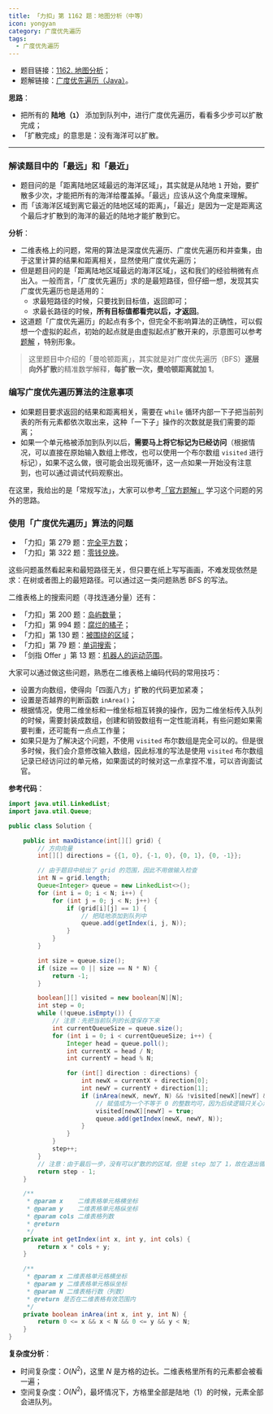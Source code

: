 ```yaml
---
title: 「力扣」第 1162 题：地图分析（中等）
icon: yongyan
category: 广度优先遍历
tags:
  - 广度优先遍历
---
```



+ 题目链接：[1162. 地图分析](https://leetcode-cn.com/problems/as-far-from-land-as-possible/)；
+ 题解链接：[广度优先遍历（Java）](https://leetcode-cn.com/problems/as-far-from-land-as-possible/solution/yan-du-you-xian-bian-li-java-by-liweiwei1419/)。


**思路**：

+ 把所有的 **陆地（`1`）** 添加到队列中，进行广度优先遍历，看看多少步可以扩散完成；
+ 「扩散完成」的意思是：没有海洋可以扩散。

---

### 解读题目中的「最远」和「最近」

+ 题目问的是「距离陆地区域最远的海洋区域」，其实就是从陆地 `1` 开始，要扩散多少次，才能把所有的海洋给覆盖掉。「最远」应该从这个角度来理解。
+ 而「该海洋区域到离它最近的陆地区域的距离」，「最近」是因为一定是距离这个最后才扩散到的海洋的最近的陆地才能扩散到它。


**分析**：

+ 二维表格上的问题，常用的算法是深度优先遍历、广度优先遍历和并查集，由于这里计算的结果和距离相关，显然使用广度优先遍历；
+ 但是题目问的是「距离陆地区域最远的海洋区域」，这和我们的经验稍微有点出入。一般而言，「广度优先遍历」求的是最短路径，但仔细一想，发现其实广度优先遍历也是适用的：
  + 求最短路径的时候，只要找到目标值，返回即可；
  + 求最长路径的时候，**所有目标值都看完以后，才返回**。 
+ 这道题「广度优先遍历」的起点有多个，但完全不影响算法的正确性，可以假想一个虚拟的起点，初始的起点就是由虚拟起点扩散开来的，示意图可以参考 [题解](https://leetcode-cn.com/problems/as-far-from-land-as-possible/solution/zhen-liang-yan-sou-huan-neng-duo-yuan-kan-wan-miao/) ，特别形象。

> 这里题目中介绍的「曼哈顿距离」，其实就是对广度优先遍历（BFS）**逐层向外扩散**的精准数学解释，**每扩散一次，曼哈顿距离就加 1**。


### 编写广度优先遍历算法的注意事项

+ 如果题目要求返回的结果和距离相关，需要在 `while` 循环内部一下子把当前列表的所有元素都依次取出来，这种「一下子」操作的次数就是我们需要的距离；
+ 如果一个单元格被添加到队列以后，**需要马上将它标记为已经访问**（根据情况，可以直接在原始输入数组上修改，也可以使用一个布尔数组 `visited` 进行标记），如果不这么做，很可能会出现死循环，这一点如果一开始没有注意到，也可以通过调试代码观察出。



在这里，我给出的是「常规写法」，大家可以参考[「官方题解」](https://leetcode-cn.com/problems/as-far-from-land-as-possible/solution/di-tu-fen-xi-by-leetcode-solution/) 学习这个问题的另外的思路。



### 使用「广度优先遍历」算法的问题

+ 「力扣」第 279 题：[完全平方数](https://leetcode-cn.com/problems/perfect-squares/)；
+ 「力扣」第 322 题：[零钱兑换](https://leetcode-cn.com/problems/coin-change/)。

这些问题虽然看起来和最短路径无关，但只要在纸上写写画画，不难发现依然是求：在树或者图上的最短路径。可以通过这一类问题熟悉 BFS 的写法。

二维表格上的搜索问题（寻找连通分量）还有：

+ 「力扣」第 200 题：[岛屿数量](https://leetcode-cn.com/problems/number-of-islands)；
+ 「力扣」第 994 题：[腐烂的橘子](https://leetcode-cn.com/problems/rotting-oranges/)；
+ 「力扣」第 130 题：[被围绕的区域](https://leetcode-cn.com/problems/surrounded-regions)；
+ 「力扣」第 79 题：[单词搜索](https://leetcode-cn.com/problems/word-search)；
+ 「剑指 Offer 」第 13 题：[机器人的运动范围](https://leetcode-cn.com/problems/ji-qi-ren-de-yun-dong-fan-wei-lcof)。

大家可以通过做这些问题，熟悉在二维表格上编码代码的常用技巧：

+ 设置方向数组，使得向「四面八方」扩散的代码更加紧凑；
+ 设置是否越界的判断函数 `inArea()`；
+ 根据情况，使用二维坐标和一维坐标相互转换的操作，因为二维坐标传入队列的时候，需要封装成数组，创建和销毁数组有一定性能消耗，有些问题如果需要判重，还可能有一点点工作量；
+ 如果只是为了解决这个问题，不使用 `visited` 布尔数组是完全可以的。但是很多时候，我们会介意修改输入数组，因此标准的写法是使用 `visited` 布尔数组记录已经访问过的单元格，如果面试的时候对这一点拿捏不准，可以咨询面试官。



**参考代码**：



```Java []
import java.util.LinkedList;
import java.util.Queue;

public class Solution {

    public int maxDistance(int[][] grid) {
        // 方向向量
        int[][] directions = {{1, 0}, {-1, 0}, {0, 1}, {0, -1}};

        // 由于题目中给出了 grid 的范围，因此不用做输入检查
        int N = grid.length;
        Queue<Integer> queue = new LinkedList<>();
        for (int i = 0; i < N; i++) {
            for (int j = 0; j < N; j++) {
                if (grid[i][j] == 1) {
                    // 把陆地添加到队列中
                    queue.add(getIndex(i, j, N));
                }
            }
        }

        int size = queue.size();
        if (size == 0 || size == N * N) {
            return -1;
        }

        boolean[][] visited = new boolean[N][N];
        int step = 0;
        while (!queue.isEmpty()) {
            // 注意：先把当前队列的长度保存下来
            int currentQueueSize = queue.size();
            for (int i = 0; i < currentQueueSize; i++) {
                Integer head = queue.poll();
                int currentX = head / N;
                int currentY = head % N;

                for (int[] direction : directions) {
                    int newX = currentX + direction[0];
                    int newY = currentY + direction[1];
                    if (inArea(newX, newY, N) && !visited[newX][newY] && grid[newX][newY] == 0) {
                        // 赋值成为一个不等于 0 的整数均可，因为后续逻辑只关心海洋（0）
                        visited[newX][newY] = true;
                        queue.add(getIndex(newX, newY, N));
                    }
                }
            }
            step++;
        }
        // 注意：由于最后一步，没有可以扩散的的区域，但是 step 加了 1，故在退出循环的时候应该减 1
        return step - 1;
    }

    /**
     * @param x    二维表格单元格横坐标
     * @param y    二维表格单元格纵坐标
     * @param cols 二维表格列数
     * @return
     */
    private int getIndex(int x, int y, int cols) {
        return x * cols + y;
    }

    /**
     * @param x 二维表格单元格横坐标
     * @param y 二维表格单元格纵坐标
     * @param N 二维表格行数（列数）
     * @return 是否在二维表格有效范围内
     */
    private boolean inArea(int x, int y, int N) {
        return 0 <= x && x < N && 0 <= y && y < N;
    }
}
```

**复杂度分析**：

+ 时间复杂度：$O(N^2)$，这里 $N$ 是方格的边长。二维表格里所有的元素都会被看一遍；
+ 空间复杂度：$O(N^2)$，最坏情况下，方格里全部是陆地（1）的时候，元素全部会进队列。